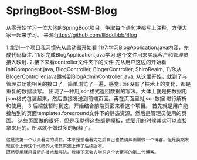 # SpringBoot-SSM-Blog
从零开始学习一位大佬的SpringBoot项目，争取每个语句块都写上注释，方便大家一起来学习。
来源:https://github.com/llldddbbb/Blog

1.拿到一个项目我习惯先从启动器开始看
    11/7:学习BlogApplication.java内容，完成代码备注.
    11/8:完成BlogApplication.java学习,这个文件用来实现客户和管理员接入映射.
2.接下来看controller文件夹下的文件
    先从用户这边的开始看
        InitComponent.java,
        BlogController,
        BlogerController,
        ShiroRealm,
        11/9:从BlogerController.java跳转到BlogAdminController.java,
        从这里开始，就到了与管理员功能相关的接口了。简单浏览了一遍，感觉已经没有了技术上的变化，都是重复的数据读写。
        出现了一种用json格式返回数据的写法。大体上就是把数据用json格式包装起来，然后直接发送到前端页面。再在页面里对json数据
        进行解析和使用。
3.后端就暂时到这，开始结合前端页面来看这个项目。
    首先就是用户能接触到的页面templates.foreground文件下的静态资源。然后是管理员使用的页面。
    这些页面做的很好，但是我觉得这些都是模板，想要用的时候其实可以直接拿来用的。所以就不做过多的解释了。
    
    
    这是我第一个认真看完的项目，本来是想着看完之后自己也依葫芦画瓢做一个博客。但是突然发现这个上传这个代码的大佬其实还上传了后续版本。
    既然要用就用最新的技术和写法。我接下来会去学习这个大佬写的第二代博客。
